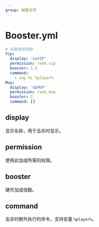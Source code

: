 ```yaml
---
group: 組態文件
---
```


# Booster.yml

```yaml
# 玩家击杀奖励
Vip:
  display: '&aVIP'
  permission: rank.vip
  booster: 1.5
  command:
    - say hi %player%
Mvp:
  display: '&bMVP'
  permission: rank.mvp
  booster: 2
  command: []
```

## display

显示名称，用于击杀时显示。

## permission

使用此加成所需的权限。

## booster

硬币加成倍数。

## command

击杀时额外执行的命令，支持变量 `%player%`。
